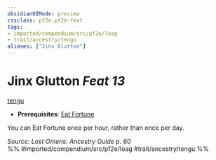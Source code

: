 ```yaml
---
obsidianUIMode: preview
cssclass: pf2e,pf2e-feat
tags:
- imported/compendium/src/pf2e/loag
- trait/ancestry/tengu
aliases: ["Jinx Glutton"]
---
```

# Jinx Glutton  *Feat 13*  
[tengu](tengu-b1.md)  

- **Prerequisites**: [Eat Fortune](eat-fortune-apg.md)

You can Eat Fortune once per hour, rather than once per day.

*Source: Lost Omens: Ancestry Guide p. 60*  
%% #imported/compendium/src/pf2e/loag #trait/ancestry/tengu %%